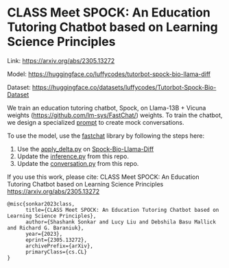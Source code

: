 # CLASS Meet SPOCK: An Education Tutoring Chatbot based on Learning Science Principles
Link: https://arxiv.org/abs/2305.13272

Model: https://huggingface.co/luffycodes/tutorbot-spock-bio-llama-diff

Dataset: https://huggingface.co/datasets/luffycodes/Tutorbot-Spock-Bio-Dataset

We train an education tutoring chatbot, Spock, on Llama-13B + Vicuna weights (https://github.com/lm-sys/FastChat/) weights.
To train the chatbot, we design a specialized [prompt](https://github.com/luffycodes/Tutorbot-Spock-Bio/blob/main/prompts/conversation_gen/v3.txt) to create mock conversations.

To use the model, use the [fastchat](https://github.com/lm-sys/FastChat/) library by following the steps here:
1. Use the [apply_delta.py](https://github.com/lm-sys/FastChat/blob/main/fastchat/model/apply_delta.py) on [Spock-Bio-Llama-Diff](https://huggingface.co/luffycodes/tutorbot-spock-bio-llama-diff)
2. Update the [inference.py](https://github.com/luffycodes/Tutorbot-Spock-Bio/blob/main/fastchat/inference.py) from this repo.
3. Update the [conversation.py](https://github.com/luffycodes/Tutorbot-Spock-Bio/blob/main/fastchat/conversation.py) from this repo.


If you use this work, please cite:
CLASS Meet SPOCK: An Education Tutoring Chatbot based on Learning Science Principles
https://arxiv.org/abs/2305.13272
```
@misc{sonkar2023class,
      title={CLASS Meet SPOCK: An Education Tutoring Chatbot based on Learning Science Principles}, 
      author={Shashank Sonkar and Lucy Liu and Debshila Basu Mallick and Richard G. Baraniuk},
      year={2023},
      eprint={2305.13272},
      archivePrefix={arXiv},
      primaryClass={cs.CL}
}
```
